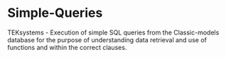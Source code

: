 # Simple-Queries
TEKsystems - Execution of simple SQL queries from the Classic-models database for the purpose of understanding data retrieval and use of functions and within the correct clauses.
